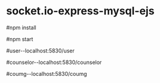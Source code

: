 ﻿# socket.io-express-mysql-ejs

#npm install

#npm start

#user--localhost:5830/user

#counselor--localhost:5830/counselor

#coumg--localhost:5830/coumg
